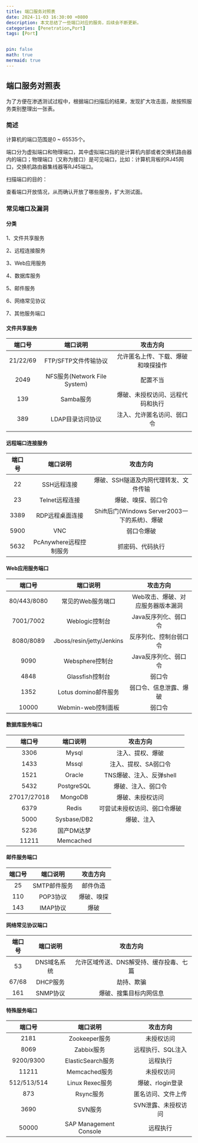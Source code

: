 ```yaml
---
title: 端口服务对照表
date: 2024-11-03 16:30:00 +0800
description: 本文总结了一些端口对应的服务，后续会不断更新。
categories: [Penetration,Port]
tags: [Port]


pin: false
math: true
mermaid: true
---
```




## 端口服务对照表

为了方便在渗透测试过程中，根据端口扫描后的结果，发现扩大攻击面，故按照服务类别整理出一张表。

### 简述

计算机的端口范围是0 ~ 65535个。

端口分为虚拟端口和物理端口，其中虚拟端口指的是计算机内部或者交换机路由器内的端口；物理端口（又称为接口）是可见端口，比如：计算机背板的RJ45网口，交换机路由器集线器等RJ45端口。

扫描端口的目的：

查看端口开放情况，从而确认开放了哪些服务，扩大测试面。

### 常见端口及漏洞

#### 分类

1、文件共享服务

2、远程连接服务

3、Web应用服务

4、数据库服务

5、邮件服务

6、网络常见协议

7、其他服务端口

#### 文件共享服务

|  端口号  |           端口说明           |              攻击方向              |
| :------: | :--------------------------: | :--------------------------------: |
| 21/22/69 |     FTP/SFTP文件传输协议     | 允许匿名上传、下载、爆破和嗅探操作 |
|   2049   | NFS服务(Network File System) |              配置不当              |
|   139    |          Samba服务           |  爆破、未授权访问、远程代码和执行  |
|   389    |       LDAP目录访问协议       |     注入、允许匿名访问、弱口令     |
|          |                              |                                    |

#### 远程端口连接服务

| 端口号 |        端口说明        |                   攻击方向                    |
| :----: | :--------------------: | :-------------------------------------------: |
|   22   |      SSH远程连接       |     爆破、SSH隧道及内网代理转发、文件传输     |
|   23   |     Telnet远程连接     |              爆破、嗅探、弱口令               |
|  3389  |    RDP远程桌面连接     | Shift后门(Windows Server2003一下的系统)、爆破 |
|  5900  |          VNC           |                  弱口令爆破                   |
|  5632  | PcAnywhere远程控制服务 |               抓密码、代码执行                |

#### Web应用服务端口

|   端口号    |         端口说明          |             攻击方向              |
| :---------: | :-----------------------: | :-------------------------------: |
| 80/443/8080 |     常见的Web服务端口     | Web攻击、爆破、对应服务器版本漏洞 |
|  7001/7002  |      Weblogic控制台       |       Java反序列化、弱口令        |
|  8080/8089  | Jboss/resin/jetty/Jenkins |      反序列化、控制台弱口令       |
|    9090     |      Websphere控制台      |       Java反序列化、弱口令        |
|    4848     |      Glassfish控制台      |              弱口令               |
|    1352     |   Lotus domino邮件服务    |      弱口令、信息泄露、爆破       |
|    10000    |    Webmin-web控制面板     |              弱口令               |

#### 数据库服务端口

|   端口号    |  端口说明   |           攻击方向           |
| :---------: | :---------: | :--------------------------: |
|    3306     |    Mysql    |       注入、提权、爆破       |
|    1433     |    Mssql    |     注入、提权、SA弱口令     |
|    1521     |   Oracle    |   TNS爆破、注入、反弹shell   |
|    5432     | PostgreSQL  |      爆破、注入、弱口令      |
| 27017/27018 |   MongoDB   |       爆破、未授权访问       |
|    6379     |    Redis    | 可尝试未授权访问、弱口令爆破 |
|    5000     | Sysbase/DB2 |          爆破、注入          |
|    5236     | 国产DM达梦  |                              |
|    11211    |  Memcached  |                              |

#### 邮件服务端口

| 端口号 |   端口说明   |  攻击方向  |
| :----: | :----------: | :--------: |
|   25   | SMTP邮件服务 |  邮件伪造  |
|  110   |   POP3协议   | 爆破、嗅探 |
|  143   |   IMAP协议   |    爆破    |

#### 网络常见协议端口

| 端口号 |  端口说明   |                攻击方向                 |
| :----: | :---------: | :-------------------------------------: |
|   53   | DNS域名系统 | 允许区域传送、DNS解受持、缓存投毒、七篇 |
| 67/68  |  DHCP服务   |               劫持、欺骗                |
|  161   |  SNMP协议   |         爆破、搜集目标内网信息          |

#### 特殊服务端口

|   端口号    |        端口说明        |      攻击方向       |
| :---------: | :--------------------: | :-----------------: |
|    2181     |     Zookeeper服务      |     未授权访问      |
|    8069     |       Zabbix服务       |  远程执行、SQL注入  |
|  9200/9300  |   ElasticSearch服务    |      远程执行       |
|    11211    |     Memcached服务      |     未授权访问      |
| 512/513/514 |    Linux Rexec服务     |  爆破、rlogin登录   |
|     873     |       Rsync服务        | 匿名访问、文件上传  |
|    3690     |        SVN服务         | SVN泄露、未授权访问 |
|    50000    | SAP Management Console |      远程执行       |